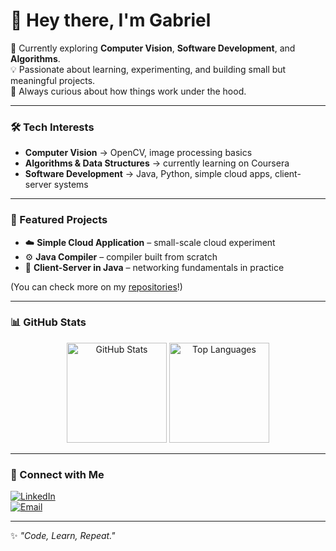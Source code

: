 # 👋 Hey there, I'm Gabriel

🌱 Currently exploring **Computer Vision**, **Software Development**, and **Algorithms**.  
💡 Passionate about learning, experimenting, and building small but meaningful projects.  
🚀 Always curious about how things work under the hood.  

---

### 🛠️ Tech Interests
- **Computer Vision** → OpenCV, image processing basics  
- **Algorithms & Data Structures** → currently learning on Coursera  
- **Software Development** → Java, Python, simple cloud apps, client-server systems  

---

### 📂 Featured Projects
- ☁️ **Simple Cloud Application** – small-scale cloud experiment  
- ⚙️ **Java Compiler** – compiler built from scratch  
- 🔗 **Client-Server in Java** – networking fundamentals in practice  

(You can check more on my [repositories](https://github.com/YourGitHubUsername)!)

---

### 📊 GitHub Stats
<p align="center">
  <img src="https://github-readme-stats.vercel.app/api?username=YourGitHubUsername&show_icons=true&theme=tokyonight" alt="GitHub Stats" height="160"/>
  <img src="https://github-readme-stats.vercel.app/api/top-langs/?username=YourGitHubUsername&layout=compact&theme=tokyonight" alt="Top Languages" height="160"/>
</p>

---

### 🔗 Connect with Me
[![LinkedIn](https://img.shields.io/badge/LinkedIn-blue?style=for-the-badge&logo=linkedin)](https://www.linkedin.com/in/gabriel1-gomes2-gg3/)  
[![Email](https://img.shields.io/badge/Email-gray?style=for-the-badge&logo=gmail)](mailto:gabriel.cf.gomes@gmail.com)  

---

✨ *"Code, Learn, Repeat."*
